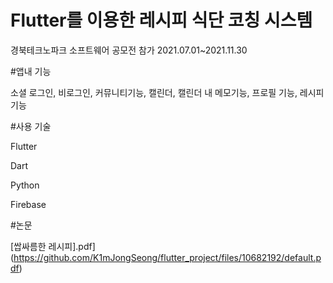 # Flutter를 이용한 레시피 식단 코칭 시스템
경북테크노파크 소프트웨어 공모전 참가
2021.07.01~2021.11.30

#앱내 기능


소셜 로그인, 비로그인, 커뮤니티기능, 캘린더, 캘린더 내 메모기능, 프로필 기능, 레시피 기능




#사용 기술


Flutter


Dart


Python


Firebase



#논문


[쌉싸름한 레시피].pdf](https://github.com/K1mJongSeong/flutter_project/files/10682192/default.pdf)
